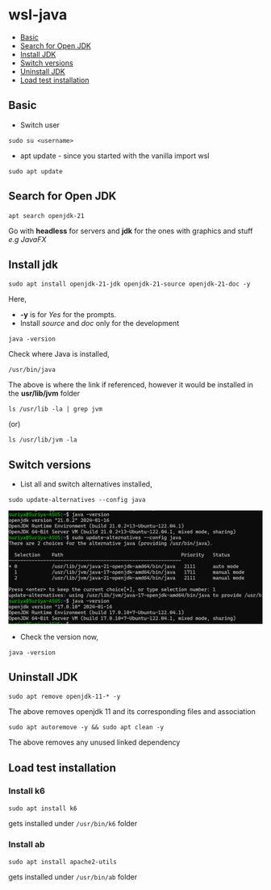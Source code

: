 # wsl-java

- [Basic](#basic)
- [Search for Open JDK](#search-for-open-jdk)
- [Install JDK](#install-jdk)
- [Switch versions](#switch-versions)
- [Uninstall JDK](#uninstall-jdk)
- [Load test installation](#load-test-installation)

## Basic

- Switch user

```
sudo su <username>
```

- apt update - since you started with the vanilla import wsl

```
sudo apt update
```

## Search for Open JDK

```
apt search openjdk-21
```

Go with **headless** for servers and **jdk** for the ones with graphics and stuff _e.g JavaFX_


## Install jdk

```
sudo apt install openjdk-21-jdk openjdk-21-source openjdk-21-doc -y
```
Here,
- **-y** is for *Yes* for the prompts.
- Install *source* and *doc* only for the development

```
java -version
```

Check where Java is installed,
```
/usr/bin/java
```
The above is where the link if referenced, however it would be installed in the **usr/lib/jvm** folder

```
ls /usr/lib -la | grep jvm
```
(or)
```
ls /usr/lib/jvm -la
```

## Switch versions

- List all and switch alternatives installed,

```
sudo update-alternatives --config java
```

![](./resources/java-alternatives-switch.png)

- Check the version now,

```
java -version
```

## Uninstall JDK

```
sudo apt remove openjdk-11-* -y
```

The above removes openjdk 11 and its corresponding files and association


```
sudo apt autoremove -y && sudo apt clean -y
```

The above removes any unused linked dependency

## Load test installation

### Install k6

```
sudo apt install k6
```
gets installed under ```/usr/bin/k6``` folder

### Install ab

```
sudo apt install apache2-utils
```
gets installed under ```/usr/bin/ab``` folder
